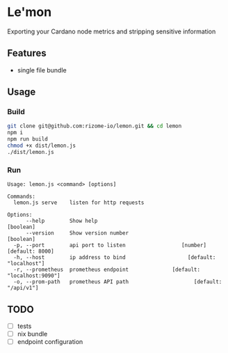 # Le'mon
Exporting your Cardano node metrics and stripping sensitive information

## Features
- single file bundle

## Usage

### Build
``` sh
git clone git@github.com:rizome-io/lemon.git && cd lemon
npm i
npm run build
chmod +x dist/lemon.js
./dist/lemon.js
```

### Run
```
Usage: lemon.js <command> [options]

Commands:
  lemon.js serve    listen for http requests

Options:
      --help        Show help                                          [boolean]
      --version     Show version number                                [boolean]
  -p, --port        api port to listen                  [number] [default: 8000]
  -h, --host        ip address to bind                    [default: "localhost"]
  -r, --prometheus  prometheus endpoint              [default: "localhost:9090"]
  -o, --prom-path   prometheus API path                     [default: "/api/v1"]
```

## TODO
- [ ] tests
- [ ] nix bundle
- [ ] endpoint configuration
